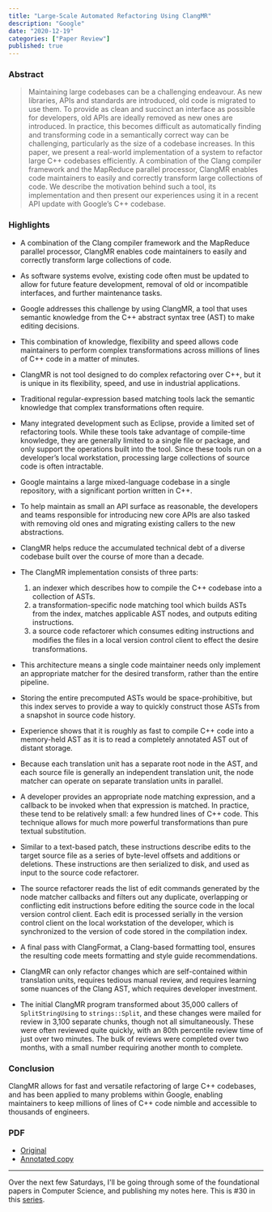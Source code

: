 ```yaml
---
title: "Large-Scale Automated Refactoring Using ClangMR"
description: "Google"
date: "2020-12-19"
categories: ["Paper Review"]
published: true
---
```


### Abstract

> Maintaining large codebases can be a challenging endeavour. As new libraries, APIs and standards are introduced, old code is migrated to use them. To provide as clean and succinct an interface as possible for developers, old APIs are ideally removed as new ones are introduced. In practice, this becomes difficult as automatically finding and transforming code in a semantically correct way can be challenging, particularly as the size of a codebase increases. In this paper, we present a real-world implementation of a system to refactor large C++ codebases efficiently. A combination of the Clang compiler framework and the MapReduce parallel processor, ClangMR enables code maintainers to easily and correctly transform large collections of code. We describe the motivation behind such a tool, its implementation and then present our experiences using it in a recent API update with Google’s C++ codebase.

### Highlights

- A combination of the Clang compiler framework and the MapReduce parallel processor, ClangMR enables code maintainers to easily and correctly transform large collections of code.

- As software systems evolve, existing code often must be updated to allow for future feature development, removal of old or incompatible interfaces, and further maintenance tasks.

- Google addresses this challenge by using ClangMR, a tool that uses semantic knowledge from the C++ abstract syntax tree (AST) to make editing decisions.

- This combination of knowledge, flexibility and speed allows code maintainers to perform complex transformations across millions of lines of C++ code in a matter of minutes.

- ClangMR is not tool designed to do complex refactoring over C++, but it is unique in its flexibility, speed, and use in industrial applications.

- Traditional regular-expression based matching tools lack the semantic knowledge that complex transformations often require.

- Many integrated development such as Eclipse, provide a limited set of refactoring tools. While these tools take advantage of compile-time knowledge, they are generally limited to a single file or package, and only support the operations built into the tool. Since these tools run on a developer’s local workstation, processing large collections of source code is often intractable.

- Google maintains a large mixed-language codebase in a single repository, with a significant portion written in C++.

- To help maintain as small an API surface as reasonable, the developers and teams responsible for introducing new core APIs are also tasked with removing old ones and migrating existing callers to the new abstractions.

- ClangMR helps reduce the accumulated technical debt of a diverse codebase built over the course of more than a decade.

- The ClangMR implementation consists of three parts:

  1. an indexer which describes how to compile the C++ codebase into a collection of ASTs.
  2. a transformation-specific node matching tool which builds ASTs from the index, matches applicable AST nodes, and outputs editing instructions.
  3. a source code refactorer which consumes editing instructions and modiﬁes the files in a local version control client to effect the desire transformations.

- This architecture means a single code maintainer needs only implement an appropriate matcher for the desired transform, rather than the entire pipeline.

- Storing the entire precomputed ASTs would be space-prohibitive, but this index serves to provide a way to quickly construct those ASTs from a snapshot in source code history.

- Experience shows that it is roughly as fast to compile C++ code into a memory-held AST as it is to read a completely annotated AST out of distant storage.

- Because each translation unit has a separate root node in the AST, and each source file is generally an independent translation unit, the node matcher can operate on separate translation units in parallel.

- A developer provides an appropriate node matching expression, and a callback to be invoked when that expression is matched. In practice, these tend to be relatively small: a few hundred lines of C++ code. This technique allows for much more powerful transformations than pure textual substitution.

- Similar to a text-based patch, these instructions describe edits to the target source file as a series of byte-level offsets and additions or deletions. These instructions are then serialized to disk, and used as input to the source code refactorer.

- The source refactorer reads the list of edit commands generated by the node matcher callbacks and filters out any duplicate, overlapping or conflicting edit instructions before editing the source code in the local version control client. Each edit is processed serially in the version control client on the local workstation of the developer, which is synchronized to the version of code stored in the compilation index.

- A final pass with ClangFormat, a Clang-based formatting tool, ensures the resulting code meets formatting and style guide recommendations.

- ClangMR can only refactor changes which are self-contained within translation units, requires tedious manual review, and requires learning some nuances of the Clang AST, which requires developer investment.

- The initial ClangMR program transformed about 35,000 callers of `SplitStringUsing` to `strings::Split`, and these changes were mailed for review in 3,100 separate chunks, though not all simultaneously. These were often reviewed quite quickly, with an 80th percentile review time of just over two minutes. The bulk of reviews were completed over two months, with a small number requiring another month to complete.

### Conclusion

ClangMR allows for fast and versatile refactoring of large C++ codebases, and has been applied to many problems within Google, enabling maintainers to keep millions of lines of C++ code nimble and accessible to thousands of engineers.

### PDF

- [Original](https://storage.googleapis.com/pub-tools-public-publication-data/pdf/41342.pdf)
- [Annotated copy](/assets/blog/clangmr/clangmr-annotated.pdf)

---

Over the next few Saturdays, I'll be going through some of the foundational papers in Computer Science, and publishing my notes here. This is #30 in this [series](https://anantjain.dev/#paper-reviews).
